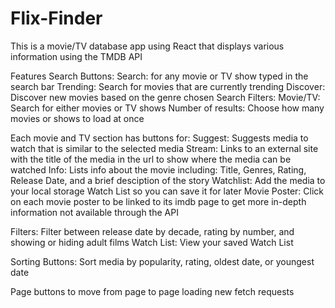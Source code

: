 # Flix-Finder
 This is a movie/TV database app using React that displays various information using the TMDB API

Features
Search Buttons:
 Search: for any movie or TV show typed in the search bar
 Trending: Search for movies that are currently trending
 Discover: Discover new movies based on the genre chosen
Search Filters:
 Movie/TV: Search for either movies or TV shows
 Number of results: Choose how many movies or shows to load at once

Each movie and TV section has buttons for:
 Suggest: Suggests media to watch that is similar to the selected media
 Stream: Links to an external site with the title of the media in the url to show where the media can be watched
 Info: Lists info about the movie including: Title, Genres, Rating, Release Date, and a brief desciption of the story
 Watchlist: Add the media to your local storage Watch List so you can save it for later
 Movie Poster: Click on each movie poster to be linked to its imdb page to get more in-depth information not available through the API

Filters: Filter between release date by decade, rating by number, and showing or hiding adult films
Watch List: View your saved Watch List

Sorting Buttons: Sort media by popularity, rating, oldest date, or youngest date

Page buttons to move from page to page loading new fetch requests
